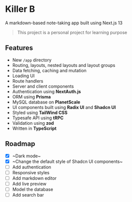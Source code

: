 # Killer B

A markdown-based note-taking app built using Next.js 13

> This project is a personal project for learning purpose

## Features

- New `/app` directory
- Routing, layouts, nested layouts and layout groups
- Data fetching, caching and mutation
- Loading UI
- Route handlers
- Server and client components
- Authentication using **NextAuth.js**
- ORM using **Prisma**
- MySQL database on **PlanetScale**
- UI components built using **Radix UI** and **Shadcn UI**
- Styled using **TailWind CSS**
- Typesafe API using **tRPC**
- Validation using **zod**
- Written in **TypeScript**

## Roadmap

- [x] ~Dark mode~
- [x] ~Change the default style of Shadcn UI components~
- [ ] Add authentication
- [ ] Responsive styles
- [ ] Add markdown editor
- [ ] Add live preview
- [ ] Model the database
- [ ] Add search bar
